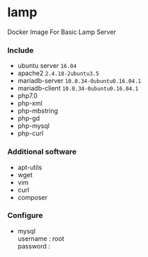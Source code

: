 # lamp
Docker Image For Basic Lamp Server
### Include ###
- ubuntu server `16.04`
- apache2 `2.4.18-2ubuntu3.5`
- mariadb-server `10.0.34-0ubuntu0.16.04.1`
- mariadb-client `10.0.34-0ubuntu0.16.04.1`
- php7.0
- php-xml
- php-mbstring
- php-gd
- php-mysql
- php-curl
### Additional software ###
- apt-utils
- wget 
- vim
- curl
- composer
### Configure ###
- mysql \
  username : root \
  password : 
